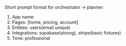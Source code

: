 Short prompt format for orchestrator → planner:

1) App name: <short>
2) Pages: [home, pricing, account]
3) Entities: users(email unique)
4) Integrations: supabase(strong), stripe(basic fixtures)
5) Tone: professional


